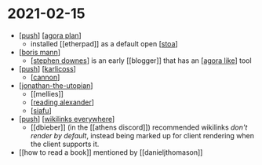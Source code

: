 # 2021-02-15

- [[push]] [[agora plan]]
  - installed [[etherpad]] as a default open [[stoa]]
- [[boris mann]]
  - [[stephen downes]] is an early [[blogger]] that has an [[agora like]] tool
- [[push]] [[karlicoss]]
  - [[cannon]]
- [[jonathan-the-utopian]]
  - [[mellies]]
  - [[reading alexander]]
  - [[siafu]]
- [[push]] [[wikilinks everywhere]]
  - [[dbieber]] (in the [[athens discord]]) recommended wikilinks *don't render by default*, instead being marked up for client rendering when the client supports it.
- [[how to read a book]] mentioned by [[danieljthomason]]

[//begin]: # "Autogenerated link references for markdown compatibility"
[push]: ../push "Push"
[agora plan]: ../agora-plan "Agora Plan"
[stoa]: ../stoa "Stoa"
[boris mann]: ../boris-mann "Boris Mann"
[stephen downes]: ../stephen-downes "Stephen Downes"
[agora like]: ../agora-like "Agora Like"
[karlicoss]: ../karlicoss "Karlicoss"
[cannon]: ../cannon "Cannon"
[jonathan-the-utopian]: ../jonathan-the-utopian "Jonathan the Utopian"
[reading alexander]: ../reading-alexander "Reading Alexander"
[siafu]: ../siafu "Siafu"
[wikilinks everywhere]: ../wikilinks-everywhere "Wikilinks Everywhere"
[//end]: # "Autogenerated link references"